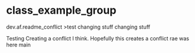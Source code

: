 # class_example_group
  dev.af.readme_conflict
    >test
  changing stuff
  changing stuff


  Testing
  Creating a conflict I think. 
  Hopefully this creates a conflict
  rae was here
  main
